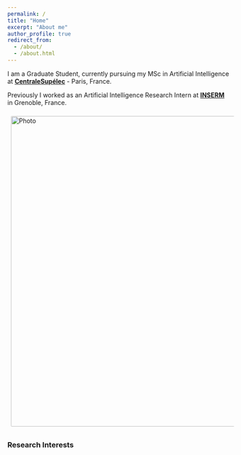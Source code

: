 ```yaml
---
permalink: /
title: "Home"
excerpt: "About me"
author_profile: true
redirect_from:
  - /about/
  - /about.html
---
```


I am a Graduate Student, currently pursuing my MSc in Artificial Intelligence at [**CentraleSupélec**](https://www.centralesupelec.fr/en) - Paris, France. 

Previously I worked as an Artificial Intelligence Research Intern at [**INSERM**](https://www.inserm.fr/en) in Grenoble, France.


<img align="middle" src="https://saideepesh.github.io/files/Deepesh_Prague.jpeg?raw=true" alt="Photo" style="width: 700px; border-radius: 10px; padding: 8px 8px 8px 8px"/>


### Research Interests
